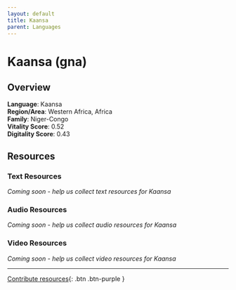 ```yaml
---
layout: default
title: Kaansa
parent: Languages
---
```


# Kaansa (gna)

## Overview

**Language**: Kaansa  
**Region/Area**: Western Africa, Africa  
**Family**: Niger-Congo  
**Vitality Score**: 0.52  
**Digitality Score**: 0.43  

## Resources

### Text Resources
*Coming soon - help us collect text resources for Kaansa*

### Audio Resources
*Coming soon - help us collect audio resources for Kaansa*

### Video Resources
*Coming soon - help us collect video resources for Kaansa*

---

[Contribute resources](https://fairtrain.github.io/){: .btn .btn-purple }
